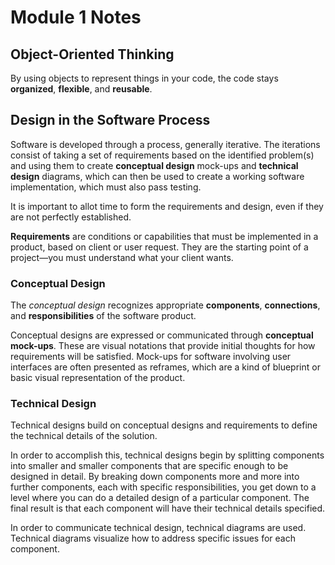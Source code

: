 # Module 1 Notes

## Object-Oriented Thinking
By using objects to represent things in your code, the code stays **organized**, **flexible**, and **reusable**.

## Design in the Software Process
Software is developed through a process, generally iterative. The iterations consist of taking a set of requirements based on the identified problem(s) and using them to create **conceptual design** mock-ups and **technical design** diagrams, which can then be used to create a working software implementation, which must also pass testing.

It is important to allot time to form the requirements and design, even if they are not perfectly established.

**Requirements** are conditions or capabilities that must be implemented in a product, based on client or user request. They are the starting point of a project—you must understand what your client wants.

### Conceptual Design
The *conceptual design* recognizes appropriate **components**, **connections**, and **responsibilities** of the software product.

Conceptual designs are expressed or communicated through **conceptual mock-ups**. These are visual notations that provide initial thoughts for how requirements will be satisfied. Mock-ups for software involving user interfaces are often presented as reframes, which are a kind of blueprint or basic visual representation of the product.

### Technical Design
Technical designs build on conceptual designs and requirements to define the technical details of the solution.

In order to accomplish this, technical designs begin by splitting components into smaller and smaller components that are specific enough to be designed in detail. By breaking down components more and more into further components, each with specific responsibilities, you get down to a level where you can do a detailed design of a particular component. The final result is that each component will have their technical details specified.

In order to communicate technical design, technical diagrams are used. Technical diagrams visualize how to address specific issues
for each component.
